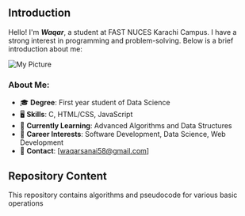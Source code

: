 ## Introduction
Hello! I'm ***Waqar***, a student at FAST NUCES Karachi Campus. I have a strong interest in programming and problem-solving. Below is a brief introduction about me:

![My Picture]()

### About Me:
- 🎓 **Degree**: First year student of Data Science
- 🖥️ **Skills**: C, HTML/CSS, JavaScript
- 🌱 **Currently Learning**: Advanced Algorithms and Data Structures
- 💼 **Career Interests**: Software Development, Data Science, Web Development
- 📧 **Contact**: [waqarsanai58@gmail.com] 

## Repository Content
This repository contains algorithms and pseudocode for various basic operations
